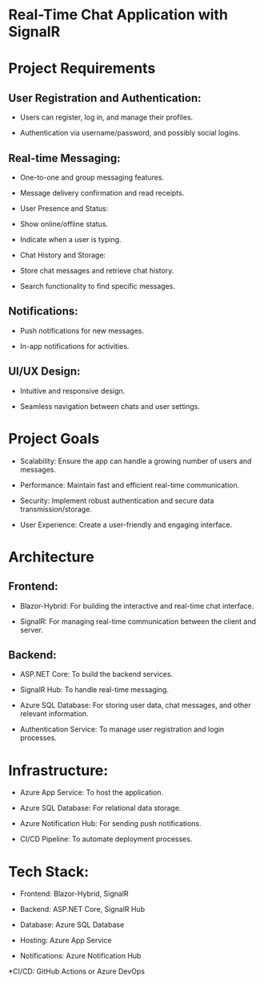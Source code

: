 # Real-Time Chat Application with SignalR

# Project Requirements

## User Registration and Authentication:

* Users can register, log in, and manage their profiles.

* Authentication via username/password, and possibly social logins.

## Real-time Messaging:

* One-to-one and group messaging features.

* Message delivery confirmation and read receipts.

* User Presence and Status:

* Show online/offline status.

* Indicate when a user is typing.

* Chat History and Storage:

* Store chat messages and retrieve chat history.

* Search functionality to find specific messages.

## Notifications:

* Push notifications for new messages.

* In-app notifications for activities.

## UI/UX Design:

* Intuitive and responsive design.

* Seamless navigation between chats and user settings.

# Project Goals
* Scalability: Ensure the app can handle a growing number of users and messages.

* Performance: Maintain fast and efficient real-time communication.

* Security: Implement robust authentication and secure data transmission/storage.

* User Experience: Create a user-friendly and engaging interface.

# Architecture
## Frontend:

* Blazor-Hybrid: For building the interactive and real-time chat interface.

* SignalR: For managing real-time communication between the client and server.

## Backend:

* ASP.NET Core: To build the backend services.

* SignalR Hub: To handle real-time messaging.

* Azure SQL Database: For storing user data, chat messages, and other relevant information.

* Authentication Service: To manage user registration and login processes.

# Infrastructure:

* Azure App Service: To host the application.

* Azure SQL Database: For relational data storage.

* Azure Notification Hub: For sending push notifications.

* CI/CD Pipeline: To automate deployment processes.

# Tech Stack:
* Frontend: Blazor-Hybrid, SignalR

* Backend: ASP.NET Core, SignalR Hub

* Database: Azure SQL Database

* Hosting: Azure App Service

* Notifications: Azure Notification Hub

*CI/CD: GitHub Actions or Azure DevOps
